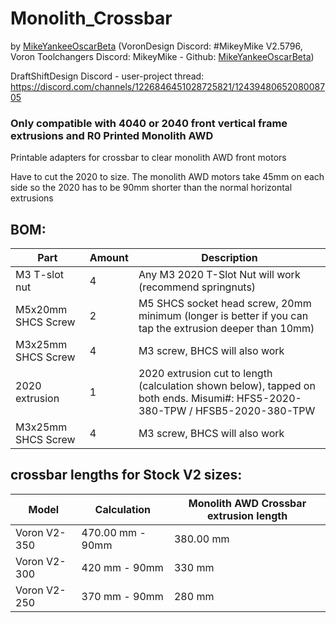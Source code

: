 # Monolith_Crossbar
by [MikeYankeeOscarBeta](https://github.com/MikeYankeeOscarBeta/) (VoronDesign Discord: #MikeyMike V2.5796, Voron Toolchangers Discord: MikeyMike - Github: [MikeYankeeOscarBeta](https://github.com/MikeYankeeOscarBeta/StealthChanger))

DraftShiftDesign Discord - user-project thread: https://discord.com/channels/1226846451028725821/1243948065208008705

### Only compatible with 4040 or 2040 front vertical frame extrusions and R0 Printed Monolith AWD

Printable adapters for crossbar to clear monolith AWD front motors

Have to cut the 2020 to size.
The monolith AWD motors take 45mm on each side so the 2020 has to be 90mm shorter than the normal horizontal extrusions

## BOM:
| Part                        | Amount    | Description                                                                                              |
|-----------------------------|-----------|----------------------------------------------------------------------------------------------------------|
| M3 T-slot nut               | 4         | Any M3 2020 T-Slot Nut will work (recommend springnuts)                                                  |
| M5x20mm SHCS Screw          | 2         | M5 SHCS socket head screw, 20mm minimum (longer is better if you can tap the extrusion deeper than 10mm) |
| M3x25mm SHCS Screw          | 4         | M3 screw, BHCS will also work                                                                            |
| 2020 extrusion              | 1         | 2020 extrusion cut to length (calculation shown below), tapped on both ends. Misumi#: HFS5-2020-380-TPW  / HFSB5-2020-380-TPW                    |
| M3x25mm SHCS Screw          | 4         | M3 screw, BHCS will also work                                                                            |

## crossbar lengths for Stock V2 sizes:
| Model                 | Calculation           | Monolith AWD Crossbar extrusion length                      |
|-----------------------|-----------------------|-------------------------------------------------------------|
| Voron V2-350          | 470.00 mm - 90mm      | 380.00 mm                                                   |
| Voron V2-300          | 420 mm - 90mm         | 330 mm                                                      |
| Voron V2-250          | 370 mm - 90mm         | 280 mm                                                      |


